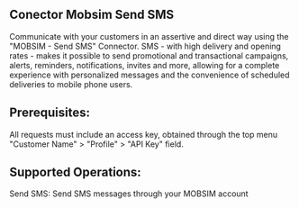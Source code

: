 ## Conector Mobsim Send SMS

Communicate with your customers in an assertive and direct way using the "MOBSIM - Send SMS" Connector. SMS - with high delivery and opening rates - makes it possible to send promotional and transactional campaigns, alerts, reminders, notifications, invites and more, allowing for a complete experience with personalized messages and the convenience of scheduled deliveries to mobile phone users.

## Prerequisites:
All requests must include an access key, obtained through the top menu "Customer Name" > "Profile" > "API Key" field.

## Supported Operations: 

Send SMS: Send SMS messages through your MOBSIM account 
